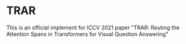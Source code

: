 # TRAR
This is an official implement for ICCV 2021 paper "TRAR: Routing the Attention Spans in Transformers for Visual Question Answering"
